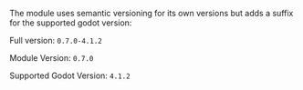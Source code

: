 The module uses semantic versioning for its own versions but adds a suffix for the supported godot version:

Full version: `0.7.0-4.1.2`

Module Version: `0.7.0`

Supported Godot Version: `4.1.2`

